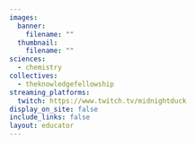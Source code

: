 ```yaml
---
images:
  banner:
    filename: ""
  thumbnail:
    filename: ""
sciences:
  - chemistry
collectives:
  - theknowledgefellowship
streaming_platforms:
  twitch: https://www.twitch.tv/midnightduck
display_on_site: false
include_links: false
layout: educator
---
```

